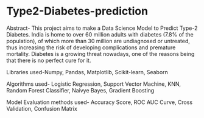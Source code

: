 # Type2-Diabetes-prediction
Abstract-
This project aims to make a Data Science Model to Predict Type-2 Diabetes. 
India is home to over 60 million adults with diabetes (7.8% of the population), of which more than 30 million are undiagnosed or untreated, thus increasing the risk of developing complications and premature mortality. Diabetes is a growing threat nowadays, one of the reasons being that there is no perfect cure for it. 

Libraries used-Numpy, Pandas, Matplotlib, Scikit-learn, Seaborn

Algorithms used- Logistic Regression, Support Vector Machine, KNN, Random Forest Classifier, Naivye Bayes, Gradient Boosting

Model Evaluation methods used- Accuracy Score, ROC AUC Curve, Cross Validation, Confusion Matrix



